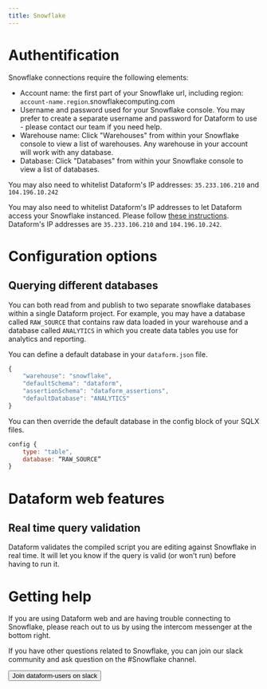 ```yaml
---
title: Snowflake
---
```


# Authentification

Snowflake connections require the following elements:

- Account name: the first part of your Snowflake url, including region: `account-name.region`.snowflakecomputing.com
- Username and password used for your Snowflake console. You may prefer to create a separate username and password for Dataform to use - please contact our team if you need help.
- Warehouse name: Click "Warehouses" from within your Snowflake console to view a list of warehouses. Any warehouse in your account will work with any database.
- Database: Click "Databases" from within your Snowflake console to view a list of databases.

You may also need to whitelist Dataform's IP addresses: `35.233.106.210` and `104.196.10.242`

<div className="bp3-callout bp3-icon-info-sign bp3-intent-warning" markdown="1">
You may also need to whitelist Dataform's IP addresses to let Dataform access your Snowflake instanced. Please
  follow
  <a
    target="_blank"
    rel="noopener"
    href="https://docs.snowflake.com/en/user-guide/network-policies.html"
  >these instructions</a>. Dataform's IP addresses are <code>35.233.106.210</code> and <code>104.196.10.242</code>.
</div>

# Configuration options

## Querying different databases

You can both read from and publish to two separate snowflake databases within a single Dataform project. For example, you may have a database called `RAW_SOURCE` that contains raw data loaded in your warehouse and a database called `ANALYTICS` in which you create data tables you use for analytics and reporting.

You can define a default database in your `dataform.json` file.

```js
{
    "warehouse": "snowflake",
    "defaultSchema": "dataform",
    "assertionSchema": "dataform_assertions",
    "defaultDatabase": "ANALYTICS"
}

```

You can then override the default database in the config block of your SQLX files.

```js
config {
    type: "table",
    database: “RAW_SOURCE”
}


```

# Dataform web features

## Real time query validation

Dataform validates the compiled script you are editing against Snowflake in real time. It will let you know if the query is valid (or won’t run) before having to run it.

# Getting help

If you are using Dataform web and are having trouble connecting to Snowflake, please reach out to us by using the intercom messenger at the bottom right.

If you have other questions related to Snowflake, you can join our slack community and ask question on the #Snowflake channel.

<a href="https://slack.dataform.co"><button>Join dataform-users on slack</button></a>
